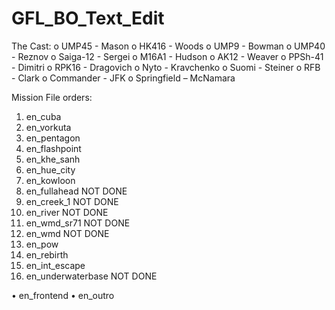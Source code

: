 # GFL_BO_Text_Edit
The Cast:
o	UMP45 - Mason
o	HK416 - Woods
o	UMP9 - Bowman
o	UMP40 - Reznov
o	Saiga-12 - Sergei
o	M16A1 - Hudson
o	AK12 - Weaver
o	PPSh-41 - Dimitri
o	RPK16 - Dragovich
o	Nyto - Kravchenko
o	Suomi - Steiner
o	RFB - Clark
o	Commander - JFK
o	Springfield – McNamara

Mission File orders:
1.	en_cuba
2.	en_vorkuta
3.	en_pentagon
4.	en_flashpoint
5.	en_khe_sanh
6.	en_hue_city
7.	en_kowloon
8.	en_fullahead   NOT DONE
9.	en_creek_1     NOT DONE
10.	en_river       NOT DONE
11.	en_wmd_sr71    NOT DONE
12.	en_wmd         NOT DONE
13.	en_pow
14.	en_rebirth
15.	en_int_escape
16.	en_underwaterbase  NOT DONE

•	en_frontend
•	en_outro
